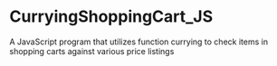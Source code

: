 # CurryingShoppingCart_JS
A JavaScript program that utilizes function currying to check items in shopping carts against various price listings
